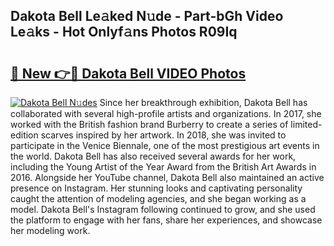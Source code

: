 ## Dakota Bell Le𝚊ked N𝚞de - Part-bGh Video Le𝚊ks - Hot Onlyf𝚊ns Photos R09Iq

# <h2><a href="http://ab75138.deff.icu/?id=Dakota+Bell">🔗 New 👉🔴 Dakota Bell VIDEO Photos</a></h2>

[![Dakota Bell N𝚞des](https://i.imgur.com/rIISA9y.gif)](http://ab75138.deff.icu/?id=Dakota+Bell)
Since her breakthrough exhibition, Dakota Bell has collaborated with several high-profile artists and organizations. In 2017, she worked with the British fashion brand Burberry to create a series of limited-edition scarves inspired by her artwork. In 2018, she was invited to participate in the Venice Biennale, one of the most prestigious art events in the world. Dakota Bell has also received several awards for her work, including the Young Artist of the Year Award from the British Art Awards in 2016. Alongside her YouTube channel, Dakota Bell also maintained an active presence on Instagram. Her stunning looks and captivating personality caught the attention of modeling agencies, and she began working as a model. Dakota Bell's Instagram following continued to grow, and she used the platform to engage with her fans, share her experiences, and showcase her modeling work.

